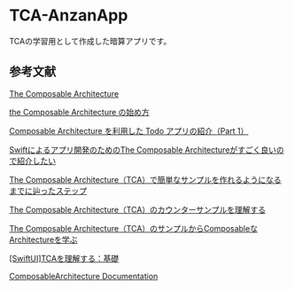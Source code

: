 # TCA-AnzanApp
TCAの学習用として作成した暗算アプリです。

## 参考文献

[The Composable Architecture](https://github.com/pointfreeco/swift-composable-architecture)

[the Composable Architecture の始め方](https://qiita.com/zeero/items/b77cb689d9a707d94ac7)

[Composable Architecture を利用した Todo アプリの紹介（Part 1）](https://qiita.com/kalupas226/items/2c9680396b039fc7499b)

[Swiftによるアプリ開発のためのThe Composable Architectureがすごく良いので紹介したい](https://qiita.com/yimajo/items/77c204ab091223f9cb14)

[The Composable Architecture（TCA）で簡単なサンプルを作れるようになるまでに辿ったステップ](https://bamboo-hero.com/entry/tca-getting-started-steps)

[The Composable Architecture（TCA）のカウンターサンプルを理解する](https://bamboo-hero.com/entry/tca-counter-sample)

[The Composable Architecture（TCA）のサンプルからComposableなArchitectureを学ぶ](https://bamboo-hero.com/entry/learn-composable-architecture-from-tca-sample)

[[SwiftUI]TCAを理解する：基礎](https://zenn.dev/search?q=TCA)

[ComposableArchitecture Documentation](https://pointfreeco.github.io/swift-composable-architecture/#structures)
